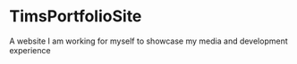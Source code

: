# TimsPortfolioSite
A website I am working for myself to showcase my media and development experience
